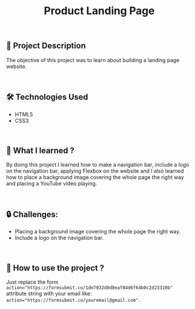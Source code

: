 <h1 align="center">Product Landing Page</h1>

<br>

<h2>📖 Project Description</h2>

The objective of this project was to learn about building a landing page website.

<br>

<h2>🛠 Technologies Used</h2>

- HTML5
- CSS3

<br>

<h2>🧠 What I learned ?</h2>

By doing this project I learned how to make a navigation bar, include a logo on the navigation bar, applying Flexbox on the website and I also learned how to place a background image covering the whole page the right way and placing a YouTube video playing.

<br>

<h2>🔒 Challenges:</h2>

- Placing a background image covering the whole page the right way.
- Include a logo on the navigation bar.

<br>

<h2>📑 How to use the project ?</h2>

Just replace the form ```action="https://formsubmit.co/1de7032d0d8eaf84d6f64b0c2d23310b"``` attribute string with your email like: ```action="https://formsubmit.co/youremail@gmail.com"```.